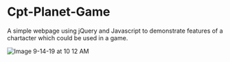 # Cpt-Planet-Game

A simple webpage using jQuery and Javascript to demonstrate features of a chartacter which could be used in a game.

![Image 9-14-19 at 10 12 AM](https://user-images.githubusercontent.com/47063288/64909284-327f6300-d6d8-11e9-8468-6e7c42d6db4e.jpg)

